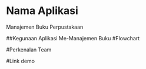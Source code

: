 # Nama Aplikasi
Manajemen Buku Perpustakaan

##Kegunaan Aplikasi
Me-Manajemen Buku
#Flowchart

#Perkenalan Team

#Link demo
